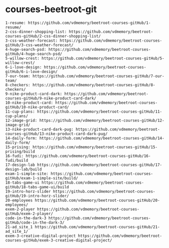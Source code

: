# courses-beetroot-git
	1-resume: https://github.com/vdmemory/beetroot-courses-gitHub/1-resume/
	2-css-dinner-shopping-list: https://github.com/vdmemory/beetroot-courses-gitHub/2-css-dinner-shopping-list/
	3-css-weather-forecast: https://github.com/vdmemory/beetroot-courses-gitHub/3-css-weather-forecast/
	4-huge-search-psd: https://github.com/vdmemory/beetroot-courses-gitHub/4-huge-search-psd/
	5-willow-crest: https://github.com/vdmemory/beetroot-courses-gitHub/5-willow-crest/
	6-i-love-design: https://github.com/vdmemory/beetroot-courses-gitHub/6-i-love-design/
	7-our-team: https://github.com/vdmemory/beetroot-courses-gitHub/7-our-team/
	8-checkers: https://github.com/vdmemory/beetroot-courses-gitHub/8-checkers/
	9-nike-product-card-dark: https://github.com/vdmemory/beetroot-courses-gitHub/9-nike-product-card-dark/
	10-nike-product-card: https://github.com/vdmemory/beetroot-courses-gitHub/10-nike-product-card/
	11-cup-plans: https://github.com/vdmemory/beetroot-courses-gitHub/11-cup-plans/
	12-image-grid: https://github.com/vdmemory/beetroot-courses-gitHub/12-image-grid/
	13-nike-product-card-dark-pug: https://github.com/vdmemory/beetroot-courses-gitHub/13-nike-product-card-dark-pug/
	14-daily-form: https://github.com/vdmemory/beetroot-courses-gitHub/14-daily-form/
	15-prising: https://github.com/vdmemory/beetroot-courses-gitHub/15-prising/build
	16-fudi: https://github.com/vdmemory/beetroot-courses-gitHub/16-fudi/build
	17-design-lab https://github.com/vdmemory/beetroot-courses-gitHub/17-design-lab/build
	exam-1-simple-site: https://github.com/vdmemory/beetroot-courses-gitHub/exam-1-simple-site/build/
	18-tabs-game-ui https://github.com/vdmemory/beetroot-courses-gitHub/18-tabs-game-ui/build
	19-intro-horz-slider https://github.com/vdmemory/beetroot-courses-gitHub/19-intro-horz-slider/
	20-employees https://github.com/vdmemory/beetroot-courses-gitHub/20-employees/
	exem-2-player https://github.com/vdmemory/beetroot-courses-gitHub/exem-2-player/
	code-in-the-dark-3 https://github.com/vdmemory/beetroot-courses-gitHub/code-in-the-dark-3/
	21-ad_site_1 https://github.com/vdmemory/beetroot-courses-gitHub/21-ad_site_1/
	exem-3-creative-digital-project https://github.com/vdmemory/beetroot-courses-gitHub/exem-3-creative-digital-project/